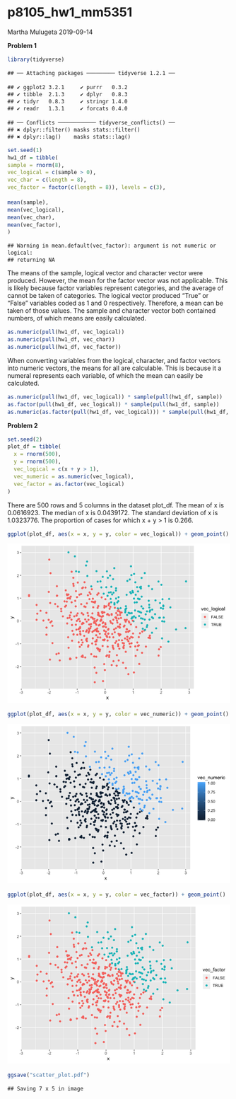 p8105\_hw1\_mm5351
================
Martha Mulugeta
2019-09-14

**Problem 1**

``` r
library(tidyverse)
```

    ## ── Attaching packages ───────── tidyverse 1.2.1 ──

    ## ✔ ggplot2 3.2.1     ✔ purrr   0.3.2
    ## ✔ tibble  2.1.3     ✔ dplyr   0.8.3
    ## ✔ tidyr   0.8.3     ✔ stringr 1.4.0
    ## ✔ readr   1.3.1     ✔ forcats 0.4.0

    ## ── Conflicts ──────────── tidyverse_conflicts() ──
    ## ✖ dplyr::filter() masks stats::filter()
    ## ✖ dplyr::lag()    masks stats::lag()

``` r
set.seed(1)
hw1_df = tibble(
sample = rnorm(8),
vec_logical = c(sample > 0),
vec_char = c(length = 8),
vec_factor = factor(c(length = 8)), levels = c(3),

mean(sample),
mean(vec_logical),
mean(vec_char),
mean(vec_factor),
)
```

    ## Warning in mean.default(vec_factor): argument is not numeric or logical:
    ## returning NA

The means of the sample, logical vector and character vector were
produced. However, the mean for the factor vector was not applicable.
This is likely because factor variables represent categories, and the
average of cannot be taken of categories. The logical vector produced
“True” or “False” variables coded as 1 and 0 respectively. Therefore,
a mean can be taken of those values. The sample and character vector
both contained numbers, of which means are easily calculated.

``` r
as.numeric(pull(hw1_df, vec_logical))
as.numeric(pull(hw1_df, vec_char))
as.numeric(pull(hw1_df, vec_factor))
```

When converting variables from the logical, character, and factor
vectors into numeric vectors, the means for all are calculable. This is
because it a numeral represents each variable, of which the mean can
easily be calculated.

``` r
as.numeric(pull(hw1_df, vec_logical)) * sample(pull(hw1_df, sample))
as.factor(pull(hw1_df, vec_logical)) * sample(pull(hw1_df, sample))
as.numeric(as.factor(pull(hw1_df, vec_logical))) * sample(pull(hw1_df, sample))
```

**Problem 2**

``` r
set.seed(2)
plot_df = tibble(
  x = rnorm(500),
  y = rnorm(500),
  vec_logical = c(x + y > 1),
  vec_numeric = as.numeric(vec_logical), 
  vec_factor = as.factor(vec_logical)
)
```

There are 500 rows and 5 columns in the dataset plot\_df. The mean of x
is 0.0616923. The median of x is 0.0439172. The standard deviation of x
is 1.0323776. The proportion of cases for which x + y \> 1 is 0.266.

``` r
ggplot(plot_df, aes(x = x, y = y, color = vec_logical)) + geom_point()
```

![](p8105_hw1_mm5351_files/figure-gfm/scatterplot-1.png)<!-- -->

``` r
ggplot(plot_df, aes(x = x, y = y, color = vec_numeric)) + geom_point()
```

![](p8105_hw1_mm5351_files/figure-gfm/scatterplot-2.png)<!-- -->

``` r
ggplot(plot_df, aes(x = x, y = y, color = vec_factor)) + geom_point()
```

![](p8105_hw1_mm5351_files/figure-gfm/scatterplot-3.png)<!-- -->

``` r
ggsave("scatter_plot.pdf")
```

    ## Saving 7 x 5 in image
